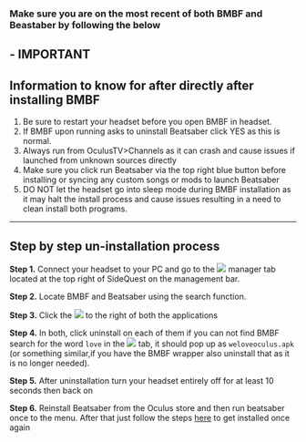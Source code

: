 ### Make sure you are on the most recent of both BMBF and Beastaber by following the below

## - IMPORTANT 


Information to know for after directly after installing BMBF
----

1. Be sure to restart your headset before you open BMBF in headset.
2. If BMBF upon running asks to uninstall Beatsaber click YES as this is normal.
3. Always run from OculusTV>Channels as it can crash and cause issues if launched from unknown sources directly
4. Make sure you click run Beatsaber via the top right blue button before installing or syncing any custom songs or mods to launch Beatsaber
5. DO NOT let the headset go into sleep mode during BMBF installation as it may halt the install process and cause issues resulting in a need to clean install both programs.

----
Step by step un-installation process
----

**Step 1.**
Connect your headset to your PC and go to the ![](https://cdn.discordapp.com/attachments/615234075778875453/695196680361869342/Screenshot_1464.png) manager tab located at the top right of SideQuest on the management bar.


**Step 2.** Locate BMBF and Beatsaber using the search function.

**Step 3.** Click the ![](https://cdn.discordapp.com/attachments/615234075778875453/695197318315638894/Screenshot_1465.png) to the right of both the applications

**Step 4.** In both, click uninstall on each of them if you can not find BMBF search for the word `love` in the ![](https://cdn.discordapp.com/attachments/615234075778875453/695196680361869342/Screenshot_1464.png) tab, it should pop up as `weloveoculus.apk` (or something similar,if you have the BMBF wrapper also uninstall that as it is no longer needed).

**Step 5.** After uninstallation turn your headset entirely off for at least 10 seconds then back on

**Step 6.** Reinstall Beatsaber from the Oculus store and then run beatsaber once to the menu. After that just follow the steps [here](https://github.com/the-expanse/SideQuest/wiki/BMBF/_edit#bmbf-installation-how-to) to get installed once again